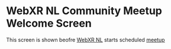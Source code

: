 # WebXR NL Community Meetup Welcome Screen

This screen is shown beofre [WebXR NL][webxrnl-site] starts scheduled [meetup][webxrnl-meetup]

[webxrnl-site]: https://webxr.nl/
[webxrnl-meetup]: https://www.meetup.com/webxrnl
